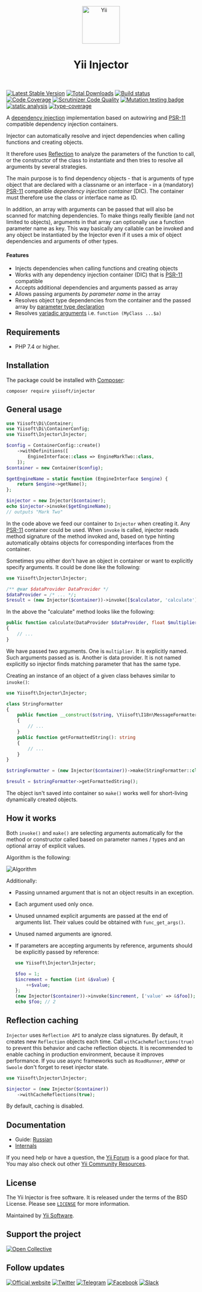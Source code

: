 <p align="center">
    <a href="https://github.com/yiisoft" target="_blank">
        <img src="https://yiisoft.github.io/docs/images/yii_logo.svg" height="100px" alt="Yii">
    </a>
    <h1 align="center">Yii Injector</h1>
    <br>
</p>

[![Latest Stable Version](https://poser.pugx.org/yiisoft/injector/v/stable.png)](https://packagist.org/packages/yiisoft/injector)
[![Total Downloads](https://poser.pugx.org/yiisoft/injector/downloads.png)](https://packagist.org/packages/yiisoft/injector)
[![Build status](https://github.com/yiisoft/injector/workflows/build/badge.svg)](https://github.com/yiisoft/injector/actions)
[![Code Coverage](https://scrutinizer-ci.com/g/yiisoft/injector/badges/coverage.png)](https://scrutinizer-ci.com/g/yiisoft/injector/)
[![Scrutinizer Code Quality](https://scrutinizer-ci.com/g/yiisoft/injector/badges/quality-score.png?b=master)](https://scrutinizer-ci.com/g/yiisoft/injector/?branch=master)
[![Mutation testing badge](https://img.shields.io/endpoint?style=flat&url=https%3A%2F%2Fbadge-api.stryker-mutator.io%2Fgithub.com%2Fyiisoft%2Finjector%2Fmaster)](https://dashboard.stryker-mutator.io/reports/github.com/yiisoft/injector/master)
[![static analysis](https://github.com/yiisoft/injector/workflows/static%20analysis/badge.svg)](https://github.com/yiisoft/injector/actions?query=workflow%3A%22static+analysis%22)
[![type-coverage](https://shepherd.dev/github/yiisoft/injector/coverage.svg)](https://shepherd.dev/github/yiisoft/injector)

A [dependency injection](https://en.wikipedia.org/wiki/Dependency_injection)
implementation based on autowiring and
[PSR-11](https://www.php-fig.org/psr/psr-11/) compatible dependency injection containers.

Injector can automatically resolve and inject dependencies when calling
functions and creating objects.

It therefore uses [Reflection](https://www.php.net/manual/en/book.reflection.php) to analyze the
parameters of the function to call, or the constructor of the class to
instantiate and then tries to resolve all arguments by several strategies.

The main purpose is to find dependency objects - that is arguments of type
object that are declared with a classname or an interface - in a (mandatory)
[PSR-11](https://www.php-fig.org/psr/psr-11/) compatible *dependency injection
container* (DIC). The container must therefore use the class or interface name
as ID.

In addition, an array with arguments can be passed that will also be scanned for
matching dependencies. To make things really flexible (and not limited to
objects), arguments in that array can optionally use a function parameter name
as key. This way basically any callable can be invoked and any object
be instantiated by the Injector even if it uses a mix of object dependencies and
arguments of other types.

#### Features

- Injects dependencies when calling functions and creating objects
- Works with any dependency injection container (DIC) that is [PSR-11](https://www.php-fig.org/psr/psr-11/) compatible
- Accepts additional dependencies and arguments passed as array
- Allows passing arguments *by parameter name* in the array
- Resolves object type dependencies from the container and the passed array
   by [parameter type declaration](https://www.php.net/manual/en/functions.arguments.php#functions.arguments.type-declaration)
- Resolves [variadic arguments](https://www.php.net/manual/en/functions.arguments.php#functions.variable-arg-list)
   i.e. `function (MyClass ...$a)`

## Requirements

- PHP 7.4 or higher.

## Installation

The package could be installed with [Composer](https://getcomposer.org):

```shell
composer require yiisoft/injector
```

## General usage

```php
use Yiisoft\Di\Container;
use Yiisoft\Di\ContainerConfig;
use Yiisoft\Injector\Injector;

$config = ContainerConfig::create()
    ->withDefinitions([
        EngineInterface::class => EngineMarkTwo::class,
    ]);
$container = new Container($config);

$getEngineName = static function (EngineInterface $engine) {
    return $engine->getName();
};

$injector = new Injector($container);
echo $injector->invoke($getEngineName);
// outputs "Mark Two"
```

In the code above we feed our container to `Injector` when creating it. Any [PSR-11](https://www.php-fig.org/psr/psr-11/)
container could be used. When `invoke` is called, injector reads method signature of the method invoked and, based on
type hinting automatically obtains objects for corresponding interfaces from the container.

Sometimes you either don't have an object in container or want to explicitly specify arguments. It could be done
like the following:

```php
use Yiisoft\Injector\Injector;

/** @var $dataProvider DataProvider */
$dataProvider = /* ... */;
$result = (new Injector($container))->invoke([$calculator, 'calculate'], ['multiplier' => 5.0, $dataProvider]);
```

In the above the "calculate" method looks like the following:

```php
public function calculate(DataProvider $dataProvider, float $multiplier)
{
    // ...
}
```

We have passed two arguments. One is `multiplier`. It is explicitly named. Such arguments passed as is. Another is
data provider. It is not named explicitly so injector finds matching parameter that has the same type.

Creating an instance of an object of a given class behaves similar to `invoke()`:

```php
use Yiisoft\Injector\Injector;

class StringFormatter
{
    public function __construct($string, \Yiisoft\I18n\MessageFormatterInterface $formatter)
    {
        // ...
    }
    public function getFormattedString(): string
    {
        // ...
    }
}

$stringFormatter = (new Injector($container))->make(StringFormatter::class, ['string' => 'Hello World!']);

$result = $stringFormatter->getFormattedString();
```

The object isn't saved into container so `make()` works well for short-living dynamically created objects.

## How it works

Both `invoke()` and `make()` are selecting arguments automatically for the method or constructor called based on
parameter names / types and an optional array of explicit values.

Algorithm is the following:

![Algorithm](image/algorithm.svg)

Additionally:

* Passing unnamed argument that is not an object results in an exception.
* Each argument used only once.
* Unused unnamed explicit arguments are passed at the end of arguments list. Their values could be obtained with
  `func_get_args()`.
* Unused named arguments are ignored.
* If parameters are accepting arguments by reference, arguments should be explicitly passed by reference:

  ```php
  use Yiisoft\Injector\Injector;
  
  $foo = 1;
  $increment = function (int &$value) {
      ++$value;
  };
  (new Injector($container))->invoke($increment, ['value' => &$foo]);
  echo $foo; // 2
  ```

## Reflection caching

`Injector` uses `Reflection API` to analyze class signatures. By default, it creates new `Reflection` objects each time.
Call `withCacheReflections(true)` to prevent this behavior and cache reflection objects.
It is recommended to enable caching in production environment, because it improves performance.
If you use async frameworks such as `RoadRunner`, `AMPHP` or `Swoole` don't forget to reset injector state.

```php
use Yiisoft\Injector\Injector;

$injector = (new Injector($container))
    ->withCacheReflections(true);
```

By default, caching is disabled.

## Documentation

- Guide: [Russian](docs/guide/ru/README.md)
- [Internals](docs/internals.md)

If you need help or have a question, the [Yii Forum](https://forum.yiiframework.com/c/yii-3-0/63) is a good place for that.
You may also check out other [Yii Community Resources](https://www.yiiframework.com/community).

## License

The Yii Injector is free software. It is released under the terms of the BSD License.
Please see [`LICENSE`](./LICENSE.md) for more information.

Maintained by [Yii Software](https://www.yiiframework.com/).

## Support the project

[![Open Collective](https://img.shields.io/badge/Open%20Collective-sponsor-7eadf1?logo=open%20collective&logoColor=7eadf1&labelColor=555555)](https://opencollective.com/yiisoft)

## Follow updates

[![Official website](https://img.shields.io/badge/Powered_by-Yii_Framework-green.svg?style=flat)](https://www.yiiframework.com/)
[![Twitter](https://img.shields.io/badge/twitter-follow-1DA1F2?logo=twitter&logoColor=1DA1F2&labelColor=555555?style=flat)](https://twitter.com/yiiframework)
[![Telegram](https://img.shields.io/badge/telegram-join-1DA1F2?style=flat&logo=telegram)](https://t.me/yii3en)
[![Facebook](https://img.shields.io/badge/facebook-join-1DA1F2?style=flat&logo=facebook&logoColor=ffffff)](https://www.facebook.com/groups/yiitalk)
[![Slack](https://img.shields.io/badge/slack-join-1DA1F2?style=flat&logo=slack)](https://yiiframework.com/go/slack)
